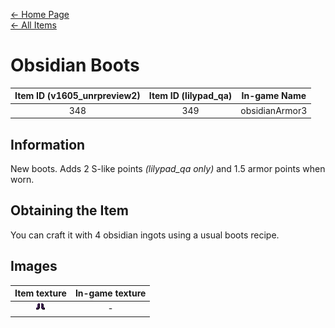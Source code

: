 [← Home Page](../README.md)  
[← All Items](./README.md)

# Obsidian Boots
| Item ID (v1605_unrpreview2) | Item ID (lilypad_qa) | In-game Name |
| :-------------------------: | :------------------: | ------------ |
| 348 | 349 | obsidianArmor3 |

## Information 
New boots. Adds 2 S-like points *(lilypad_qa only)* and 1.5 armor points when worn.

## Obtaining the Item
You can craft it with 4 obsidian ingots using a usual boots recipe.

## Images
| Item texture | In-game texture |
| :----------: | :-----------: |
| ![obsidianBoots_16x16](./textures/obsidian_boots.png) | - |
